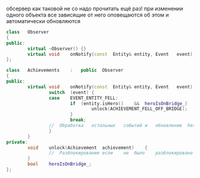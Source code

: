 обсервер как таковой не со
надо прочитать ещё раз!
при изменении одного объекта все зависящие от него оповещаются об этом и автоматически обновляются 
```cpp
class	Observer
{
public:
		virtual	~Observer()	{}
		virtual	void	onNotify(const	Entity&	entity,	Event	event)	=	0;
};
```

```cpp
class	Achievements	:	public	Observer
{
public:
		virtual	void	onNotify(const	Entity&	entity,	Event	event)	{
				switch	(event)	{
				case	EVENT_ENTITY_FELL:
						if	(entity.isHero()	&&	heroIsOnBridge_)	{
								unlock(ACHIEVEMENT_FELL_OFF_BRIDGE);
						}
						break;
				//	Обработка	остальных	событий	и	обновление	heroIsOnBridge_...
				}
		}
private:
		void	unlock(Achievement	achievement)	{
				//	Разблокирование	если	не	было	разблокировано	раньше...
		}
		bool	heroIsOnBridge_;
};
```